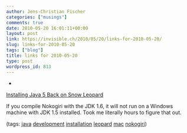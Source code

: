 ```yaml
---
author: Jens-Christian Fischer
categories: ["musings"]
comments: true
date: 2010-05-20 16:01:11+00:00
layout: post
link: https://invisible.ch/2010/05/20/links-for-2010-05-20/
slug: links-for-2010-05-20
tags: ["blog"]
title: links for 2010-05-20
type: post
wordpress_id: 813
---
```


  * 
                

[Installing Java 5 Back on Snow Leopard](https://www.scribd.com/doc/22853741/Installing-Java-5-Back-on-Snow-Leopard)


                

If you compile Nokogiri with the JDK 1.6, it will not run on a Windows machine with JDK 1.5 installed. Took me literally hours to figure that out.


                

(tags: [java](https://delicious.com/jaycee/java) [development](https://delicious.com/jaycee/development) [installation](https://delicious.com/jaycee/installation) [leopard](https://delicious.com/jaycee/leopard) [mac](https://delicious.com/jaycee/mac) [nokogiri](https://delicious.com/jaycee/nokogiri))


            
